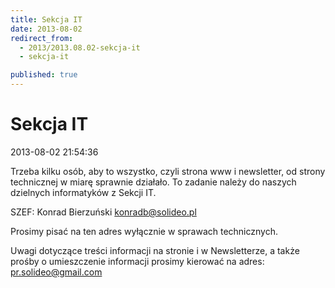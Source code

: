 ```yaml
---
title: Sekcja IT
date: 2013-08-02
redirect_from: 
  - 2013/2013.08.02-sekcja-it
  - sekcja-it

published: true
---
```




# Sekcja IT

<time>2013-08-02 21:54:36</time>



 Trzeba kilku osób, aby to wszystko, czyli strona www i newsletter, od strony technicznej w miarę sprawnie działało. To zadanie należy do naszych dzielnych informatyków z Sekcji IT.


SZEF: Konrad Bierzuński
 konradb@solideo.pl


Prosimy pisać na ten adres wyłącznie w sprawach technicznych.


Uwagi dotyczące treści informacji na stronie i w Newsletterze, a także prośby o umieszczenie informacji prosimy kierować na adres: pr.solideo@gmail.com


<!--{{json:{"created_date":"2013-08-02 21:54:36","publish_down":"0000-00-00 00:00:00","id":"5261"}}}-->